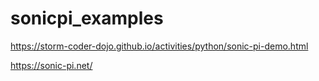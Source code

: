 # sonicpi_examples

https://storm-coder-dojo.github.io/activities/python/sonic-pi-demo.html

https://sonic-pi.net/